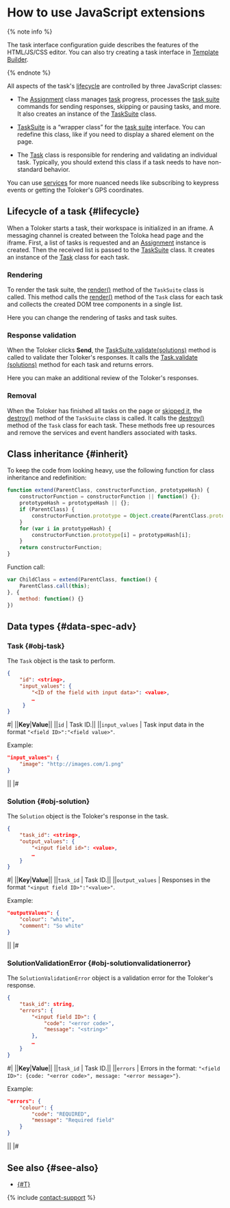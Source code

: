 # How to use JavaScript extensions

{% note info %}

The task interface configuration guide describes the features of the HTML/JS/CSS editor. You can also try creating a task interface in [Template Builder](../../template-builder/index.md).

{% endnote %}

All aspects of the task's [lifecycle](#lifecycle) are controlled by three JavaScript classes:

- The [Assignment](js/assignment.md) class manages [task](../../glossary.md#task) progress, processes the [task suite](../../glossary.md#task-suite) commands for sending responses, skipping or pausing tasks, and more. It also creates an instance of the [TaskSuite](js/tasksuite.md) class.

- [TaskSuite](js/tasksuite.md) is a “wrapper class” for the [task suite](../../glossary.md#task-suite) interface. You can redefine this class, like if you need to display a shared element on the page.

- The [Task](js/task.md) class is responsible for rendering and validating an individual task. Typically, you should extend this class if a task needs to have non-standard behavior.

You can use [services](js/services.md) for more nuanced needs like subscribing to keypress events or getting the Toloker's GPS coordinates.

## Lifecycle of a task {#lifecycle}

When a Toloker starts a task, their workspace is initialized in an iframe. A messaging channel is created between the Toloka head page and the iframe. First, a list of tasks is requested and an [Assignment](js/assignment.md) instance is created. Then the received list is passed to the [TaskSuite](js/tasksuite.md) class. It creates an instance of the [Task](js/task.md) class for each task.

### Rendering

To render the task suite, the [render()](js/tasksuite.md#render) method of the `TaskSuite` class is called. This method calls the [render()](js/task.md#render) method of the `Task` class for each task and collects the created DOM tree components in a single list.

Here you can change the rendering of tasks and task suites.

### Response validation

When the Toloker clicks **Send**, the [TaskSuite.validate(solutions)](js/tasksuite.md#validate) method is called to validate ther Toloker's responses. It calls the [Task.validate (solutions)](js/task.md#validate) method for each task and returns errors.

Here you can make an additional review of the Toloker's responses.

### Removal

When the Toloker has finished all tasks on the page or [skipped it](pool_statistic-pool.md#skipped-tasks), the [destroy()](js/tasksuite.md#destroy) method of the `TaskSuite` class is called. It calls the [destroy()](js/task.md#destroy) method of the `Task` class for each task. These methods free up resources and remove the services and event handlers associated with tasks.

## Class inheritance {#inherit}

To keep the code from looking heavy, use the following function for class inheritance and redefinition:

```javascript
function extend(ParentClass, constructorFunction, prototypeHash) {
    constructorFunction = constructorFunction || function() {};
    prototypeHash = prototypeHash || {};
    if (ParentClass) {
        constructorFunction.prototype = Object.create(ParentClass.prototype);
    }
    for (var i in prototypeHash) {
        constructorFunction.prototype[i] = prototypeHash[i];
    }
    return constructorFunction;
}
```

Function call:

```javascript
var ChildClass = extend(ParentClass, function() {
    ParentClass.call(this);
}, {
    method: function() {}
})
```

## Data types {#data-spec-adv}

### Task {#obj-task}

The `Task` object is the task to perform.

```json
{
    "id": <string>,
    "input_values": {
        "<ID of the field with input data>": <value>,
        …
     }
}
```

#|
||**Key**|**Value**||
||`id` | Task ID.||
||`input_values` | Task input data in the format `"<field ID>":"<field value>"`.

Example:

```json
"input_values": {
    "image": "http://images.com/1.png"
}
```
||
|#

### Solution {#obj-solution}

The `Solution` object is the Toloker's response in the task.

```json
{
    "task_id": <string>,
    "output_values": {
        "<input field id>": <value>,
        …
    }
}
```

#|
||**Key**|**Value**||
||`task_id` | Task ID.||
||`output_values` | Responses in the format `"<input field ID>":"<value>"`.

Example:

```json
"outputValues": {
    "colour": "white",
    "comment": "So white"
}
```
||
|#

### SolutionValidationError {#obj-solutionvalidationerror}

The `SolutionValidationError` object is a validation error for the Toloker's response.

```json
{
    "task_id": string,
    "errors": {
        "<input field ID>": {
            "code": "<error code>",
            "message": "<string>"
        },
        …
    }
}
```

#|
||**Key**|**Value**||
||`task_id` | Task ID.||
||`errors` | Errors in the format: `"<field ID>": {code: "<error code>", message: "<error message>"}`.

Example:

```json
"errors": {
    "colour": {
        "code": "REQUIRED",
        "message": "Required field"
    }
}
```

||
|#

## See also {#see-also}

- [{#T}](spec.md)

{% include [contact-support](../_includes/contact-support.md) %}
